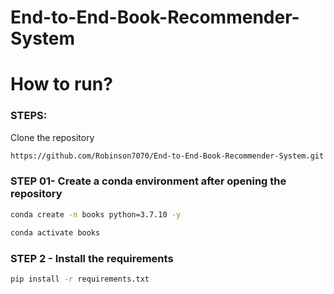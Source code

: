 # End-to-End-Book-Recommender-System

# How to run?
### STEPS:

Clone the repository

```bash
https://github.com/Robinson7070/End-to-End-Book-Recommender-System.git
```

### STEP 01- Create a conda environment after opening the repository

```bash
conda create -n books python=3.7.10 -y
```

```bash
conda activate books
```


### STEP 2 - Install the requirements
```bash
pip install -r requirements.txt
```